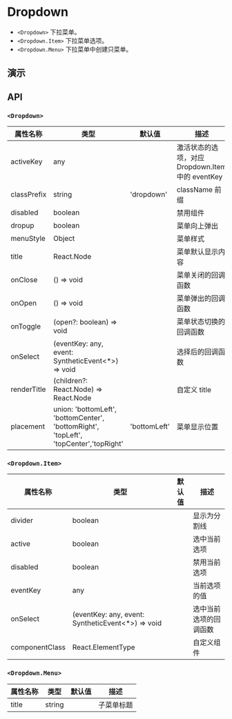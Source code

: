 # Dropdown [<i class="icon icon-edit2" ></i>](https://github.com/rsuite/rsuite.github.io/blob/master/src/components/dropdown/index.md)

- `<Dropdown>` 下拉菜单。
- `<Dropdown.Item>` 下拉菜单选项。
- `<Dropdown.Menu>` 下拉菜单中创建只菜单。

## 演示

<!--{demo}-->

## API

### `<Dropdown>`

| 属性名称        | 类型                                                                                    | 默认值          | 描述                                   |
|-------------|---------------------------------------------------------------------------------------|--------------|--------------------------------------|
| activeKey   | any                                                                                   |              | 激活状态的选项，对应 Dropdown.Item 中的 eventKey |
| classPrefix | string                                                                                | 'dropdown'   | className 前缀                         |
| disabled    | boolean                                                                               |              | 禁用组件                                 |
| dropup      | boolean                                                                               |              | 菜单向上弹出                               |
| menuStyle   | Object                                                                                |              | 菜单样式                                 |
| title       | React.Node                                                                            |              | 菜单默认显示内容                             |
| onClose     | () => void                                                                            |              | 菜单关闭的回调函数                            |
| onOpen      | () => void                                                                            |              | 菜单弹出的回调函数                            |
| onToggle    | (open?: boolean) => void                                                              |              | 菜单状态切换的回调函数                          |
| onSelect    | (eventKey: any, event: SyntheticEvent<*>) => void                                     |              | 选择后的回调函数                             |
| renderTitle | (children?: React.Node) => React.Node                                                 |              | 自定义 title                            |
| placement   | union: 'bottomLeft', 'bottomCenter', 'bottomRight', 'topLeft', 'topCenter','topRight' | 'bottomLeft' | 菜单显示位置                               |


### `<Dropdown.Item>`

| 属性名称           | 类型                                                | 默认值 | 描述          |
|----------------|---------------------------------------------------|-----|-------------|
| divider        | boolean                                           |     | 显示为分割线      |
| active         | boolean                                           |     | 选中当前选项      |
| disabled       | boolean                                           |     | 禁用当前选项      |
| eventKey       | any                                               |     | 当前选项的值      |
| onSelect       | (eventKey: any, event: SyntheticEvent<*>) => void |     | 选中当前选项的回调函数 |
| componentClass | React.ElementType                                 |     | 自定义组件       |


### `<Dropdown.Menu>`

| 属性名称  | 类型     | 默认值 | 描述    |
|-------|--------|-----|-------|
| title | string |     | 子菜单标题 |
